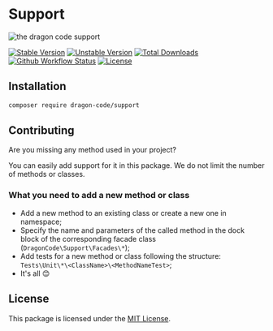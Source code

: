# Support

![the dragon code support](https://preview.dragon-code.pro/the-dragon-code/support.svg?brand=php&mode=dark)

[![Stable Version][badge_stable]][link_packagist]
[![Unstable Version][badge_unstable]][link_packagist]
[![Total Downloads][badge_downloads]][link_packagist]
[![Github Workflow Status][badge_build]][link_build]
[![License][badge_license]][link_license]


## Installation

```bash
composer require dragon-code/support
```

## Contributing

Are you missing any method used in your project?

You can easily add support for it in this package. We do not limit the number of methods or classes.


### What you need to add a new method or class

* Add a new method to an existing class or create a new one in namespace;
* Specify the name and parameters of the called method in the dock block of the corresponding facade class (`DragonCode\Support\Facades\*`);
* Add tests for a new method or class following the structure: `Tests\Unit\*\<ClassName>\<MethodNameTest>`;
* It's all 😊

## License

This package is licensed under the [MIT License](LICENSE).


[badge_build]:          https://img.shields.io/github/actions/workflow/status/TheDragonCode/support/phpunit.yml?style=flat-square

[badge_downloads]:      https://img.shields.io/packagist/dt/dragon-code/support.svg?style=flat-square

[badge_license]:        https://img.shields.io/packagist/l/dragon-code/support.svg?style=flat-square

[badge_stable]:         https://img.shields.io/github/v/release/TheDragonCode/support?label=stable&style=flat-square

[badge_unstable]:       https://img.shields.io/badge/unstable-dev--main-orange?style=flat-square

[link_build]:           https://github.com/TheDragonCode/support/actions

[link_license]:         LICENSE

[link_packagist]:       https://packagist.org/packages/dragon-code/support
